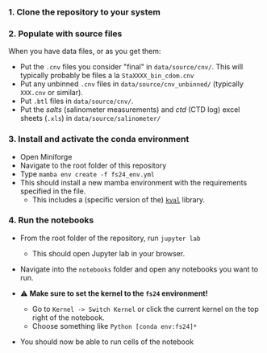 
### 1. **Clone the repository to your system**

### 2. **Populate with source files**

When you have data files, or as you get them:

- Put the `.cnv` files you consider "final" in `data/source/cnv/`. This will typically probably be files a la `StaXXXX_bin_cdom.cnv`
- Put any unbinned `.cnv` files in  `data/source/cnv_unbinned/` (typically `XXX.cnv` or similar). 
- Put `.btl` files in `data/source/cnv/`.
- Put the *salts* (salinometer measurements) and *ctd* (CTD log) excel sheets (`.xls`) in `data/source/salinometer/` 

### 3. **Install and activate the conda environment**

- Open Miniforge
- Navigate to the root folder of this repository
- Type `mamba env create -f fs24_env.yml`
- This should install a new mamba environment with the requirements specified in the file.
    - This includes a (specific version of the) [`kval`](https://github.com/NPIOcean/kval) library.



### 4. Run the notebooks

- From the root folder of the repository, run `jupyter lab`
    - This should open Jupyter lab in your browser. 
- Navigate into the `notebooks` folder and open any notebooks you want to run.
- :warning: **Make sure to set the kernel to the `fs24` environment!**
    - Go to `Kernel -> Switch Kernel` or click the current kernel on the top right of the notebook. 
    - Choose something like `Python [conda env:fs24]*`

- You should now be able to run cells of the notebook 